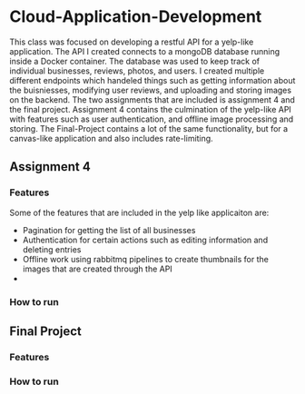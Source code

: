 # Cloud-Application-Development
This class was focused on developing a restful API for a yelp-like application. The API I created connects to a mongoDB database running inside a Docker container. The database was used to keep track of individual businesses, reviews, photos, and users. I created multiple different endpoints which handeled things such as getting information about the buisniesses, modifying user reviews, and uploading and storing images on the backend. The two assignments that are included is assignment 4 and the final project. Assignment 4 contains the culmination of the yelp-like API with features such as user authentication, and offline image processing and storing. The Final-Project contains a lot of the same functionality, but for a canvas-like application and also includes rate-limiting.

## Assignment 4

### Features
Some of the features that are included in the yelp like applicaiton are:
  * Pagination for getting the list of all businesses
  * Authentication for certain actions such as editing information and deleting entries
  * Offline work using rabbitmq pipelines to create thumbnails for the images that are created through the API
  * 

### How to run

## Final Project

### Features

### How to run
